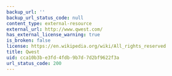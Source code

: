 ```yaml
---
backup_url: ''
backup_url_status_code: null
content_type: external-resource
external_url: http://www.qwest.com/
has_external_license_warning: true
is_broken: false
license: https://en.wikipedia.org/wiki/All_rights_reserved
title: Qwest
uid: cca10b3b-e3fd-4fdb-9b7d-7d2bf9622f3a
url_status_code: 200
---
```

